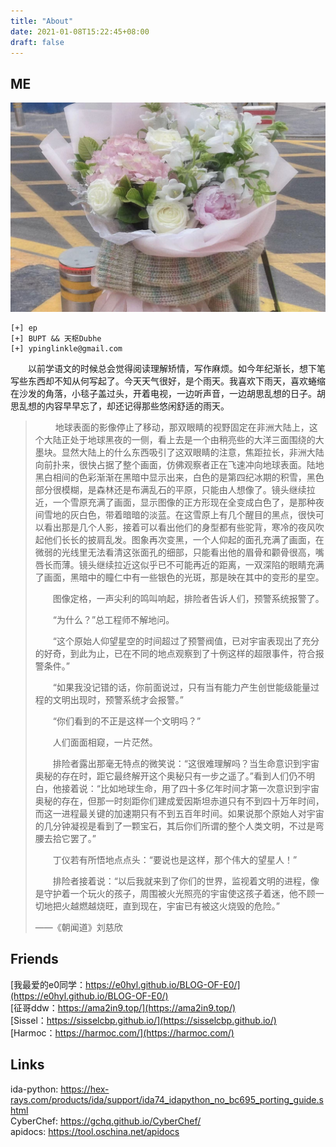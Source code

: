 ```yaml
---
title: "About"
date: 2021-01-08T15:22:45+08:00
draft: false
---
```

## ME
![](/images/about/me.jpg)
    
    [+] ep  
    [+] BUPT && 天枢Dubhe  
    [+] ypinglinkle@gmail.com  
 
&emsp;&emsp;以前学语文的时候总会觉得阅读理解矫情，写作麻烦。如今年纪渐长，想下笔写些东西却不知从何写起了。今天天气很好，是个雨天。我喜欢下雨天，喜欢蜷缩在沙发的角落，小毯子盖过头，开着电视，一边听声音，一边胡思乱想的日子。胡思乱想的内容早早忘了，却还记得那些悠闲舒适的雨天。  

>　　 地球表面的影像停止了移动，那双眼睛的视野固定在非洲大陆上，这个大陆正处于地球黑夜的一侧，看上去是一个由稍亮些的大洋三面围绕的大墨块。显然大陆上的什么东西吸引了这双眼睛的注意，焦距拉长，非洲大陆向前扑来，很快占据了整个画面，仿佛观察者正在飞速冲向地球表面。陆地黑白相间的色彩渐渐在黑暗中显示出来，白色的是第四纪冰期的积雪，黑色部分很模糊，是森林还是布满乱石的平原，只能由人想像了。镜头继续拉近，一个雪原充满了画面，显示图像的正方形现在全变成白色了，是那种夜间雪地的灰白色，带着暗暗的淡蓝。在这雪原上有几个醒目的黑点，很快可以看出那是几个人影，接着可以看出他们的身型都有些驼背，寒冷的夜风吹起他们长长的披肩乱发。图象再次变黑，一个人仰起的面孔充满了画面，在微弱的光线里无法看清这张面孔的细部，只能看出他的眉骨和颧骨很高，嘴唇长而薄。镜头继续拉近这似乎已不可能再近的距离，一双深陷的眼睛充满了画面，黑暗中的瞳仁中有一些银色的光斑，那是映在其中的变形的星空。
>
>　　图像定格，一声尖利的鸣叫响起，排险者告诉人们，预警系统报警了。
>
>　　“为什么？”总工程师不解地问。
>
>　　“这个原始人仰望星空的时间超过了预警阀值，已对宇宙表现出了充分的好奇，到此为止，已在不同的地点观察到了十例这样的超限事件，符合报警条件。”
>
>　　“如果我没记错的话，你前面说过，只有当有能力产生创世能级能量过程的文明出现时，预警系统才会报警。”
>
>　　“你们看到的不正是这样一个文明吗？”
>
>　　人们面面相窥，一片茫然。
>
>　　排险者露出那毫无特点的微笑说：“这很难理解吗？当生命意识到宇宙奥秘的存在时，距它最终解开这个奥秘只有一步之遥了。”看到人们仍不明白，他接着说：“比如地球生命，用了四十多亿年时间才第一次意识到宇宙奥秘的存在，但那一时刻距你们建成爱因斯坦赤道只有不到四十万年时间，而这一进程最关键的加速期只有不到五百年时间。如果说那个原始人对宇宙的几分钟凝视是看到了一颗宝石，其后你们所谓的整个人类文明，不过是弯腰去拾它罢了。”
>
>　　丁仪若有所悟地点点头：“要说也是这样，那个伟大的望星人！”
>
>　　排险者接着说：“以后我就来到了你们的世界，监视着文明的进程，像是守护着一个玩火的孩子，周围被火光照亮的宇宙使这孩子着迷，他不顾一切地把火越燃越烧旺，直到现在，宇宙已有被这火烧毁的危险。”
>   
>   ——《朝闻道》刘慈欣

## Friends
[我最爱的e0同学：https://e0hyl.github.io/BLOG-OF-E0/](https://e0hyl.github.io/BLOG-OF-E0/)  
[征哥ddw：https://ama2in9.top/](https://ama2in9.top/)  
[Sissel：https://sisselcbp.github.io/](https://sisselcbp.github.io/)   
[Harmoc：https://harmoc.com/](https://harmoc.com/)  

## Links
ida-python: https://hex-rays.com/products/ida/support/ida74_idapython_no_bc695_porting_guide.shtml  
CyberChef: https://gchq.github.io/CyberChef/  
apidocs: https://tool.oschina.net/apidocs  